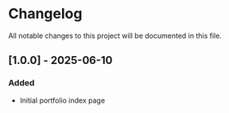# Changelog

All notable changes to this project will be documented in this file.

## [1.0.0] - 2025-06-10
### Added
- Initial portfolio index page

